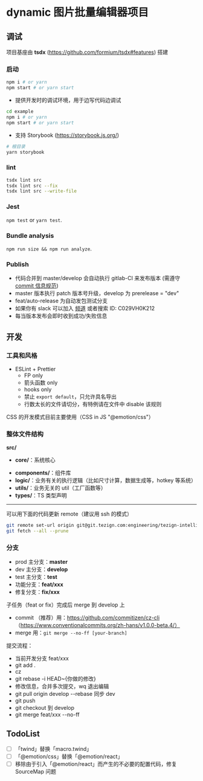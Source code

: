# dynamic 图片批量编辑器项目

## 调试

项目基座由 **tsdx** (https://github.com/formium/tsdx#features) 搭建

### 启动

```bash
npm i # or yarn
npm start # or yarn start
```

- 提供开发时的调试环境，用于边写代码边调试

```bash
cd example
npm i # or yarn
npm start # or yarn start
```

- 支持 Storybook (https://storybook.js.org/)

```bash
# 根目录
yarn storybook
```

### lint

```bash
tsdx lint src
tsdx lint src --fix
tsdx lint src --write-file
```

### Jest

`npm test` or `yarn test`.

### Bundle analysis

`npm run size && npm run analyze`.

### Publish

- 代码合并到 master/develop 会自动执行 gitlab-CI 来发布版本 (需遵守[commit 信息规范](https://github.com/semantic-release/semantic-release#commit-message-format))
- master 版本执行 patch 版本号升级，develop 为 prerelease = "dev"
- feat/auto-release 为自动发包测试分支
- 如果你有 slack 可以加入 [频道](https://join.slack.com/share/zt-u115z6mo-zW7DO9r164G8GAWnq1XfOg) 或者搜索 ID: C029VH0K212
- 每当版本发布会即时收到成功/失败信息

## 开发

### 工具和风格

- ESLint + Prettier
  - FP only
  - 箭头函数 only
  - hooks only
  - 禁止 `export default`，只允许具名导出
  - 行数太长的文件请切分，有特例请在文件中 disable 该规则

CSS 的开发模式目前主要使用（CSS in JS "@emotion/css"）

### 整体文件结构

**src/**

- **core/**：系统核心

* **components/**：组件库
* **logic/**：业务有关的执行逻辑（比如尺寸计算，数据生成等，hotkey 等系统）
* **utils/**：业务无关的 util（工厂函数等）
* **types/**：TS 类型声明

---

可以用下面的代码更新 remote（建议用 ssh 的模式）

```sh
git remote set-url origin git@git.tezign.com:engineering/tezign-intelligence-images-processor.git
git fetch --all --prune
```

### 分支

- prod 主分支：**master**
- dev 主分支：**develop**
- test 主分支：**test**
- 功能分支：**feat/xxx**
- 修复分支：**fix/xxx**

子任务（feat or fix）完成后 merge 到 develop 上

- commit （推荐）用：<https://github.com/commitizen/cz-cli> （https://www.conventionalcommits.org/zh-hans/v1.0.0-beta.4/）
- merge 用：`git merge --no-ff [your-branch]`

提交流程：

- 当前开发分支 feat/xxx
- git add .
- cz
- git rebase -i HEAD~{你做的修改}
- 修改信息，合并多次提交，wq 退出编辑
- git pull origin develop --rebase 同步 dev
- git push
- git checkout 到 develop
- git merge feat/xxx --no-ff

## TodoList

- [ ] 「twind」替换「macro.twind」
- [ ] 「@emotion/css」替换「@emotion/react」
- [ ] 移除由于引入「@emotion/react」而产生的不必要的配置代码，修复 SourceMap 问题
